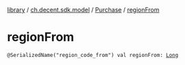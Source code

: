 [library](../../index.md) / [ch.decent.sdk.model](../index.md) / [Purchase](index.md) / [regionFrom](./region-from.md)

# regionFrom

`@SerializedName("region_code_from") val regionFrom: `[`Long`](https://kotlinlang.org/api/latest/jvm/stdlib/kotlin/-long/index.html)
